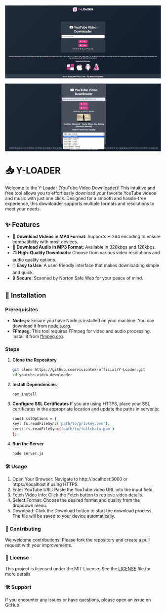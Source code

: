 ﻿![alt text](image.png)

![alt text](image-1.png)

# 📥 Y-LOADER

Welcome to the Y-Loader (YouTube Video Downloader)! This intuitive and free tool allows you to effortlessly download your favorite YouTube videos and music with just one click. Designed for a smooth and hassle-free experience, this downloader supports multiple formats and resolutions to meet your needs.

## ✨ Features

- 🎥  **Download Videos in MP4 Format**: Supports H.264 encoding to ensure compatibility with most devices.
- 🎵  **Download Audio in MP3 Format**: Available in 320kbps and 128kbps.
- 📺  **High-Quality Downloads**: Choose from various video resolutions and audio quality options.
- 🖱️  **Easy to Use**: A user-friendly interface that makes downloading simple and quick.
- 🔒  **Secure**: Scanned by Norton Safe Web for your peace of mind.

## 🚀 Installation

### Prerequisites

- **Node.js**: Ensure you have Node.js installed on your machine. You can download it from [nodejs.org](https://nodejs.org/).
- **FFmpeg**: This tool requires FFmpeg for video and audio processing. Install it from [ffmpeg.org](https://ffmpeg.org/download.html).

### Steps

1. **Clone the Repository**

   ```bash
   git clone https://github.com/visiontek-official/Y-Loader.git
   cd youtube-video-downloader

2. **Install Dependencies**

   ```bash
   npm install

3. **Configure SSL Certificates**
If you are using HTTPS, place your SSL certificates in the appropriate location and update the paths in server.js:

   ```bash
   const sslOptions = {
   key: fs.readFileSync('path/to/privkey.pem'),
   cert: fs.readFileSync('path/to/fullchain.pem')
   };

4. **Run the Server**

   ```bash
   node server.js

### 🛠️ Usage

1.	Open Your Browser: Navigate to http://localhost:3000 or https://localhost if using HTTPS.
2.	Enter YouTube URL: Paste the YouTube video URL into the input field.
3.	Fetch Video Info: Click the Fetch button to retrieve video details.
4.	Select Format: Choose the desired format and quality from the dropdown menu.
5.	Download: Click the Download button to start the download process. The file will be saved to your device automatically.

### 🤝 Contributing

We welcome contributions! Please fork the repository and create a pull request with your improvements.

### 📜 License

This project is licensed under the MIT License. See the [LICENSE](https://chatgpt.com/c/LICENSE) file for more details.

### 🛠️ Support

If you encounter any issues or have questions, please open an issue on GitHub!